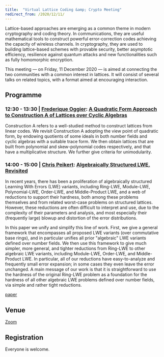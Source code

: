 ```yaml
---
title:  "Virtual Lattice Coding &amp; Crypto Meeting"
redirect_from: /2020/12/11/
---
```


Lattice-based approaches are emerging as a common theme in modern cryptography and coding theory. In communications, they are useful mathematical tools to construct powerful error-correction codes achieving the capacity of wireless channels. In cryptography, they are used to building lattice-based schemes with provable security, better asymptotic efficiency, resilience against quantum attacks and new functionalities such as fully homomorphic encryption.

This meeting — on Friday, 11 December 2020 — is aimed at connecting the two communities with a common interest in lattices. It will consist of several talks on related topics, with a format aimed at encouraging interaction.

## Programme ##

### <span> 12:30 - 13:30 | [Frederique Oggier](http://www1.spms.ntu.edu.sg/~frederique/)</span>: [A Quadratic Form Approach to Construction A of Lattices over Cyclic Algebras]() ###

Construction A refers to a well-studied method to construct lattices from linear codes. We revisit Construction A adopting the view point of quadratic form, by endowing quotients of some ideals in both number fields and cyclic algebras with a suitable trace form. We then obtain lattices that are built from polynomial and skew-polynomial codes respectively, and that have a multiplicative structure. We further give criteria for unimodularity.

### <span> 14:00 - 15:00 | [Chris Peikert](https://web.eecs.umich.edu/~cpeikert/)</span>: [Algebraically Structured LWE, Revisited]() ###

In recent years, there has been a proliferation of algebraically structured Learning With Errors (LWE) variants, including Ring-LWE, Module-LWE, Polynomial-LWE, Order-LWE, and Middle-Product LWE, and a web of reductions to support their hardness, both among these problems themselves and from related worst-case problems on structured lattices. However, these reductions are often difficult to interpret and use, due to the complexity of their parameters and analysis, and most especially their (frequently large) blowup and distortion of the error distributions.

In this paper we unify and simplify this line of work. First, we give a general framework that encompasses all proposed LWE variants (over commutative base rings), and in particular unifies all prior "algebraic" LWE variants defined over number fields. We then use this framework to give much simpler, more general, and tighter reductions from Ring-LWE to other algebraic LWE variants, including Module-LWE, Order-LWE, and Middle-Product LWE. In particular, all of our reductions have easy-to-analyze and frequently small error expansion; in some cases they even leave the error unchanged. A main message of our work is that it is straightforward to use the hardness of the original Ring-LWE problem as a foundation for the hardness of all other algebraic LWE problems defined over number fields, via simple and rather tight reductions. 

[paper](https://eprint.iacr.org/2019/878)


## Venue ##

[Zoom](https://us02web.zoom.us/j/82170998756?pwd=bUZsaFh5amQ1TW5vbk4yelA2dG01QT09)

## Registration ##

Everyone is welcome.
